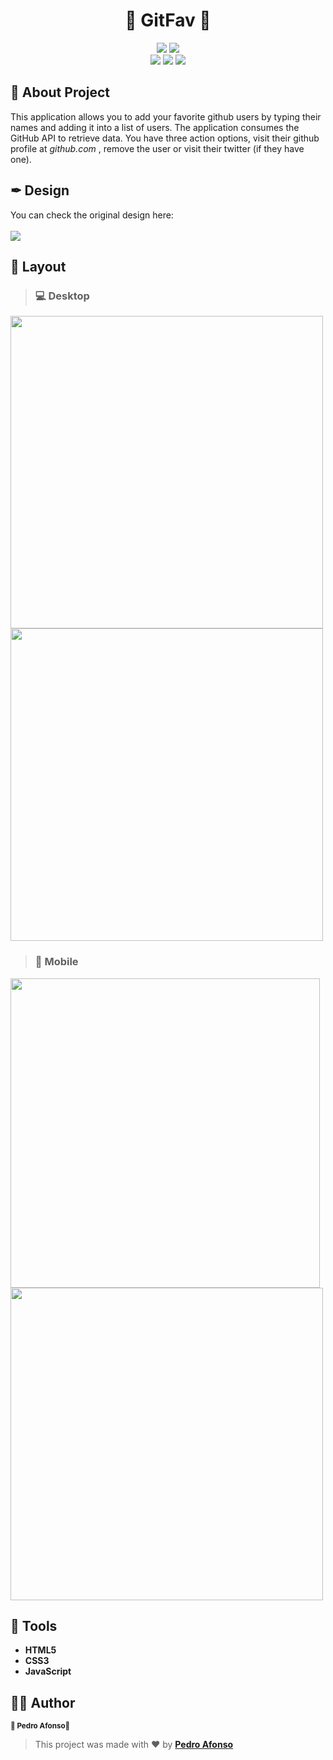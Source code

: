 <h1 align="center">
   🌟 GitFav 🌟
</h1>

<p align="center">
  <img src="https://img.shields.io/static/v1?label=license&message=MIT&color=8022F5&style=flat">
  <a href="https://www.linkedin.com/in/pedro-afonso-lkdn/"><img src="https://img.shields.io/static/v1?label=made%20by&message=Pedro&color=4B00A8&style=flat"></a>
  <br/>
  <img src="https://img.shields.io/badge/-HTML-orangered?logo=html5&logoColor=white&style=for-the-badge">
  <img src="https://img.shields.io/badge/-CSS3-blue?logo=css3&logoColor=white&style=for-the-badge">
  <img src="https://img.shields.io/badge/-JavaScript-gold?logo=javascript&logoColor=white&style=for-the-badge">
</p>

## 📖 About Project

This application allows you to add your favorite github users by typing their names and adding it into a list of users. 
The application consumes the GitHub API to retrieve data.
You have three action options, visit their github profile at <i>github.com </i>, remove the user or visit their twitter (if they have one).

## ✒ Design 
You can check the original design here:
<br>
<br>
<a href="https://www.figma.com/file/1PNdJy8M2AuwEdlUW5iuxP/%5BDesafios-Explorer%5D-GitFav-(Copy)-(Copy)?node-id=208%3A586">
  <img src="https://img.shields.io/badge/Figma: Git Fav-8B0000?style=for-the-badge&logo=figma&logoColor=white">
</a>

## 🎨 Layout

> ### 💻 Desktop
<p>
  <img src="https://user-images.githubusercontent.com/40730261/197189960-019d8e67-b1d8-49c9-ac1f-43acdf4e845e.png" width="500"/>
  <img src="https://user-images.githubusercontent.com/40730261/197189790-ebba8bca-f0cc-41a0-ba7a-4ac5c22f45a4.png" width="500"/>
</p>

> ### 📱 Mobile
  <p>
    <img src="https://user-images.githubusercontent.com/40730261/197189176-177503e2-5624-44fe-aa92-88dcb0a52b35.png" width="495"/>
    <img src="https://user-images.githubusercontent.com/40730261/197189355-1dce1069-1faf-44c0-8f64-014db5d3efa5.png" width="500"/>
  </p>

## 🧰 Tools
- **HTML5**
- **CSS3**
- **JavaScript** 

## 🦸‍♂️ Author
<p>
 <sub><strong>🌟 Pedro Afonso🌟</strong></sub>
</p>

>This project was made with ❤️ by **[Pedro Afonso](https://www.linkedin.com/in/pedro-afonso-lkdn/)**







